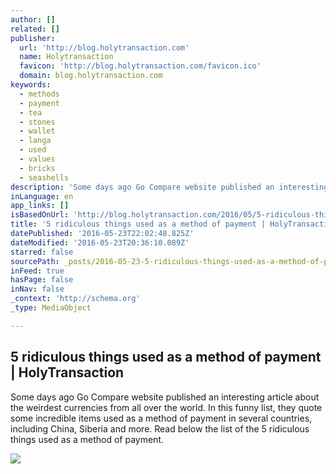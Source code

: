 ```yaml
---
author: []
related: []
publisher:
  url: 'http://blog.holytransaction.com'
  name: Holytransaction
  favicon: 'http://blog.holytransaction.com/favicon.ico'
  domain: blog.holytransaction.com
keywords:
  - methods
  - payment
  - tea
  - stones
  - wallet
  - langa
  - used
  - values
  - bricks
  - seashells
description: 'Some days ago Go Compare website published an interesting article about the weirdest currencies from all over the world. In this funny list, they quote some incredible items used as a method of payment in several countries, including China, Siberia and more. Read below the list of the 5 ridiculous things used as a method of payment.'
inLanguage: en
app_links: []
isBasedOnUrl: 'http://blog.holytransaction.com/2016/05/5-ridiculous-things-used-as-method-of.html'
title: '5 ridiculous things used as a method of payment | HolyTransaction'
datePublished: '2016-05-23T22:02:48.825Z'
dateModified: '2016-05-23T20:36:10.089Z'
starred: false
sourcePath: _posts/2016-05-23-5-ridiculous-things-used-as-a-method-of-payment-or-holytransa.md
inFeed: true
hasPage: false
inNav: false
_context: 'http://schema.org'
_type: MediaObject

---
```

<article style=""><h1>5 ridiculous things used as a method of payment | HolyTransaction</h1><p>Some days ago Go Compare website published an interesting article about the weirdest currencies from all over the world. In this funny list, they quote some incredible items used as a method of payment in several countries, including China, Siberia and more. Read below the list of the 5 ridiculous things used as a method of payment.</p><img src="https://lh6.googleusercontent.com/4eoe5amEx93jgqi4d7SCBBx9mzc3YJgx88X8YPAsa-AWlal_SDOv2UE9pwR21mvLTzLusqmmqctbjYQlQAbmE61pI8ODmkrDkq9JwmeE5OM0ll5qB4o9pjem7ORYQXatE5gqYcPT" /></article>